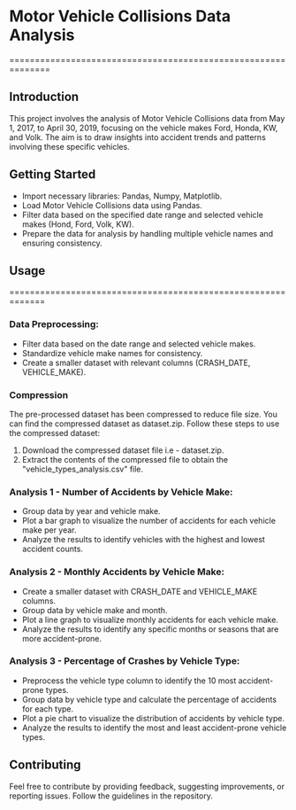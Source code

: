 # Motor Vehicle Collisions Data Analysis
==============================================================

## Introduction
This project involves the analysis of Motor Vehicle Collisions data from May 1, 2017, to April 30, 2019, focusing on the vehicle makes Ford, Honda, KW, and Volk. The aim is to draw insights into accident trends and patterns involving these specific vehicles.

## Getting Started
- Import necessary libraries: Pandas, Numpy, Matplotlib.
- Load Motor Vehicle Collisions data using Pandas.
- Filter data based on the specified date range and selected vehicle makes (Hond, Ford, Volk, KW).
- Prepare the data for analysis by handling multiple vehicle names and ensuring consistency.

## Usage
=============================================================
### Data Preprocessing:

- Filter data based on the date range and selected vehicle makes.
- Standardize vehicle make names for consistency.
- Create a smaller dataset with relevant columns (CRASH_DATE, VEHICLE_MAKE).

### Compression
The pre-processed dataset has been compressed to reduce file size. You can find the compressed dataset as dataset.zip. Follow these steps to use the compressed dataset:

1. Download the compressed dataset file i.e - dataset.zip.
2. Extract the contents of the compressed file to obtain the "vehicle_types_analysis.csv" file.

### Analysis 1 - Number of Accidents by Vehicle Make:

- Group data by year and vehicle make.
- Plot a bar graph to visualize the number of accidents for each vehicle make per year.
- Analyze the results to identify vehicles with the highest and lowest accident counts.

### Analysis 2 - Monthly Accidents by Vehicle Make:

- Create a smaller dataset with CRASH_DATE and VEHICLE_MAKE columns.
- Group data by vehicle make and month.
- Plot a line graph to visualize monthly accidents for each vehicle make.
- Analyze the results to identify any specific months or seasons that are more accident-prone.

### Analysis 3 - Percentage of Crashes by Vehicle Type:

- Preprocess the vehicle type column to identify the 10 most accident-prone types.
- Group data by vehicle type and calculate the percentage of accidents for each type.
- Plot a pie chart to visualize the distribution of accidents by vehicle type.
- Analyze the results to identify the most and least accident-prone vehicle types.

## Contributing
Feel free to contribute by providing feedback, suggesting improvements, or reporting issues. Follow the guidelines in the repository.
